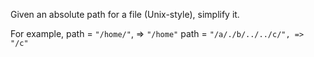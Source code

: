 Given an absolute path for a file (Unix-style), simplify it.

For example,
path = `"/home/"`, => `"/home"`
path = `"/a/./b/../../c/", => "/c"`